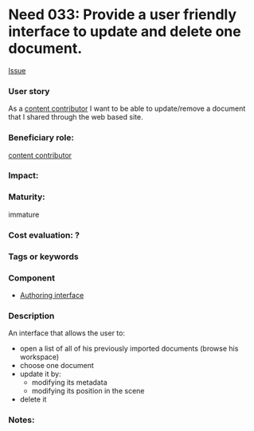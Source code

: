   
# Need 033: Provide a user friendly interface to update and delete one document.

[Issue](https://github.com/MEPP-team/RICT/issues/46)

### User story

As a [content contributor](Roles.md#content-contributor) I want to be able to update/remove a document that I shared through the web based site.

### Beneficiary role: 
[content contributor](Roles.md#content-contributor)

### Impact: 

### Maturity: 
immature

### Cost evaluation: ?

### Tags or keywords

### Component
 * [Authoring interface](Definitions.md#authoring-interface)

### Description
An interface that allows the user to:
 - open a list of all of his previously imported documents (browse his workspace)
 - choose one document
 - update it by:
    - modifying its metadata
    - modifying its position in the scene
 - delete it    
 
### Notes:

